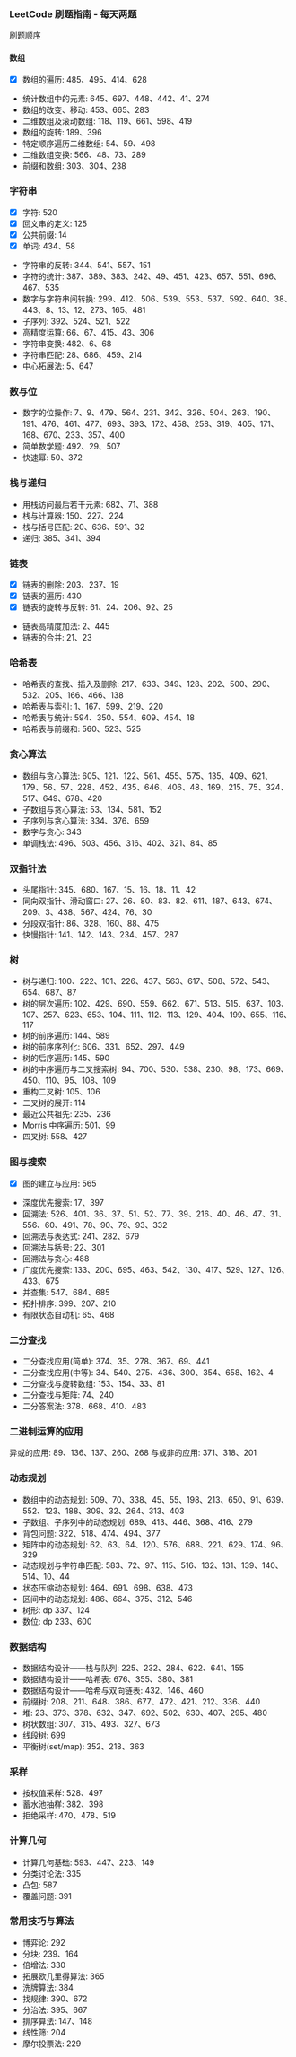 ### LeetCode 刷题指南 - 每天两题

[刷题顺序](https://blog.csdn.net/weixin_50920119/article/details/123471385)

#### 数组

- [X] 数组的遍历: 485、495、414、628
- 统计数组中的元素: 645、697、448、442、41、274
- 数组的改变、移动: 453、665、283
- 二维数组及滚动数组: 118、119、661、598、419
- 数组的旋转: 189、396
- 特定顺序遍历二维数组: 54、59、498
- 二维数组变换: 566、48、73、289
- 前缀和数组: 303、304、238

### 字符串

- [X] 字符: 520
- [X] 回文串的定义: 125
- [X] 公共前缀: 14
- [X] 单词: 434、58
- 字符串的反转: 344、541、557、151
- 字符的统计: 387、389、383、242、49、451、423、657、551、696、467、535
- 数字与字符串间转换: 299、412、506、539、553、537、592、640、38、443、8、13、12、273、165、481
- 子序列: 392、524、521、522
- 高精度运算: 66、67、415、43、306
- 字符串变换: 482、6、68
- 字符串匹配: 28、686、459、214
- 中心拓展法: 5、647

### 数与位

- 数字的位操作: 7、9、479、564、231、342、326、504、263、190、191、476、461、477、693、393、172、458、258、319、405、171、168、670、233、357、400
- 简单数学题: 492、29、507
- 快速幂: 50、372

### 栈与递归

- 用栈访问最后若干元素: 682、71、388
- 栈与计算器: 150、227、224
- 栈与括号匹配: 20、636、591、32
- 递归: 385、341、394

### 链表

- [X] 链表的删除: 203、237、19
- [X] 链表的遍历: 430
- [X] 链表的旋转与反转: 61、24、206、92、25
- 链表高精度加法: 2、445
- 链表的合并: 21、23

### 哈希表

- 哈希表的查找、插入及删除: 217、633、349、128、202、500、290、532、205、166、466、138
- 哈希表与索引: 1、167、599、219、220
- 哈希表与统计: 594、350、554、609、454、18
- 哈希表与前缀和: 560、523、525

### 贪心算法

- 数组与贪心算法: 605、121、122、561、455、575、135、409、621、179、56、57、228、452、435、646、406、48、169、215、75、324、517、649、678、420
- 子数组与贪心算法: 53、134、581、152
- 子序列与贪心算法: 334、376、659
- 数字与贪心: 343
- 单调栈法: 496、503、456、316、402、321、84、85

### 双指针法

- 头尾指针: 345、680、167、15、16、18、11、42
- 同向双指针、滑动窗口: 27、26、80、83、82、611、187、643、674、209、3、438、567、424、76、30
- 分段双指针: 86、328、160、88、475
- 快慢指针: 141、142、143、234、457、287

### 树

- 树与递归: 100、222、101、226、437、563、617、508、572、543、654、687、87
- 树的层次遍历: 102、429、690、559、662、671、513、515、637、103、107、257、623、653、104、111、112、113、129、404、199、655、116、117
- 树的前序遍历: 144、589
- 树的前序序列化: 606、331、652、297、449
- 树的后序遍历: 145、590
- 树的中序遍历与二叉搜索树: 94、700、530、538、230、98、173、669、450、110、95、108、109
- 重构二叉树: 105、106
- 二叉树的展开: 114
- 最近公共祖先: 235、236
- Morris 中序遍历: 501、99
- 四叉树: 558、427

### 图与搜索

- [X] 图的建立与应用: 565
- 深度优先搜索: 17、397
- 回溯法: 526、401、36、37、51、52、77、39、216、40、46、47、31、556、60、491、78、90、79、93、332
- 回溯法与表达式: 241、282、679
- 回溯法与括号: 22、301
- 回溯法与贪心: 488
- 广度优先搜索: 133、200、695、463、542、130、417、529、127、126、433、675
- 并查集: 547、684、685
- 拓扑排序: 399、207、210
- 有限状态自动机: 65、468

### 二分查找

- 二分查找应用(简单): 374、35、278、367、69、441
- 二分查找应用(中等): 34、540、275、436、300、354、658、162、4
- 二分查找与旋转数组: 153、154、33、81
- 二分查找与矩阵: 74、240
- 二分答案法: 378、668、410、483

### 二进制运算的应用

异或的应用: 89、136、137、260、268
与或非的应用: 371、318、201

### 动态规划

- 数组中的动态规划: 509、70、338、45、55、198、213、650、91、639、552、123、188、309、32、264、313、403
- 子数组、子序列中的动态规划: 689、413、446、368、416、279
- 背包问题: 322、518、474、494、377
- 矩阵中的动态规划: 62、63、64、120、576、688、221、629、174、96、329
- 动态规划与字符串匹配: 583、72、97、115、516、132、131、139、140、514、10、44
- 状态压缩动态规划: 464、691、698、638、473
- 区间中的动态规划: 486、664、375、312、546
- 树形: dp 337、124
- 数位: dp 233、600

### 数据结构

- 数据结构设计——栈与队列: 225、232、284、622、641、155
- 数据结构设计——哈希表: 676、355、380、381
- 数据结构设计——哈希与双向链表: 432、146、460
- 前缀树: 208、211、648、386、677、472、421、212、336、440
- 堆: 23、373、378、632、347、692、502、630、407、295、480
- 树状数组: 307、315、493、327、673
- 线段树: 699
- 平衡树(set/map): 352、218、363

### 采样

- 按权值采样: 528、497
- 蓄水池抽样: 382、398
- 拒绝采样: 470、478、519

### 计算几何

- 计算几何基础: 593、447、223、149
- 分类讨论法: 335
- 凸包: 587
- 覆盖问题: 391

### 常用技巧与算法

- 博弈论: 292
- 分块: 239、164
- 倍增法: 330
- 拓展欧几里得算法: 365
- 洗牌算法: 384
- 找规律: 390、672
- 分治法: 395、667
- 排序算法: 147、148
- 线性筛: 204
- 摩尔投票法: 229
